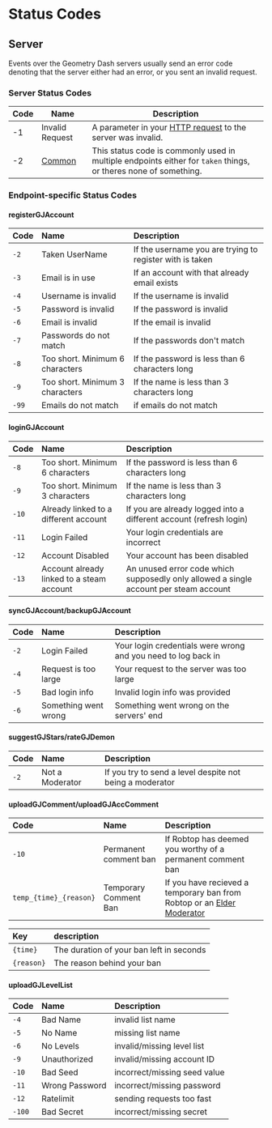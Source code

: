 # Status Codes

## Server

Events over the Geometry Dash servers usually send an error code denoting that the server either had an error, or you sent an invalid request.

### Server Status Codes

| Code |                Name                                              |                                   Description                                       |
|------|------------------------------------------------------------------|-------------------------------------------------------------------------------------|
| -1   | Invalid Request                                                  | A parameter in your [HTTP request](/endpoints/request.md) to the server was invalid.|
| -2   | [Common](/topics/status_codes?id=endpoint-specific-status-codes) | This status code is commonly used in multiple endpoints either for `taken` things, or theres none of something. |

### Endpoint-specific Status Codes

#### registerGJAccount

| Code | Name | Description |
|:-----|:-----|:------------|
| `-2` | Taken UserName | If the username you are trying to register with is taken |
| `-3` | Email is in use | If an account with that already email exists |
| `-4` | Username is invalid | If the username is invalid |
| `-5` | Password is invalid | If the password is invalid |
| `-6` | Email is invalid | If the email is invalid |
| `-7` | Passwords do not match | If the passwords don't match |
| `-8` | Too short. Minimum 6 characters | If the password is less than 6 characters long |
| `-9` | Too short. Minimum 3 characters | If the name is less than 3 characters long |
| `-99` | Emails do not match | if emails do not match |

#### loginGJAccount

| Code | Name | Description |
|:-----|:-----|:------------|
| `-8` | Too short. Minimum 6 characters | If the password is less than 6 characters long |
| `-9` | Too short. Minimum 3 characters | If the name is less than 3 characters long |
| `-10`| Already linked to a different account | If you are already logged into a different account (refresh login) |
| `-11`| Login Failed | Your login credentials are incorrect |
| `-12`| Account Disabled | Your account has been disabled |
| `-13`| Account already linked to a steam account | An unused error code which supposedly only allowed a single account per steam account |

#### syncGJAccount/backupGJAccount

| Code | Name | Description |
|:-----|:-----|:------------|
| `-2`   | Login Failed | Your login credentials were wrong and you need to log back in |
| `-4`   | Request is too large | Your request to the server was too large |
| `-5`   | Bad login info | Invalid login info was provided  |
| `-6`   | Something went wrong | Something went wrong on the servers' end |


#### suggestGJStars/rateGJDemon

| Code | Name | Description |
|:-----|:-----|:------------|
| `-2` | Not a Moderator | If you try to send a level despite not being a moderator |

#### uploadGJComment/uploadGJAccComment

| Code | Name | Description |
|:-----|:-----|:------------|
| `-10` | Permanent comment ban | If Robtop has deemed you worthy of a permanent comment ban |
| `temp_{time}_{reason}` | Temporary Comment Ban | If you have recieved a temporary ban from Robtop or an [Elder Moderator](/topics/moderators.md)

| Key | description |
|:----|:------------|
| `{time}` | The duration of your ban left in seconds |
| `{reason}` | The reason behind your ban |

#### uploadGJLevelList

| Code   | Name           | Description                  |
|:-------|:---------------|:-----------------------------|
| `-4`   | Bad Name       | invalid list name            |
| `-5`   | No Name        | missing list name            |
| `-6`   | No Levels      | invalid/missing level list   |
| `-9`   | Unauthorized   | invalid/missing account ID   |
| `-10`  | Bad Seed       | incorrect/missing seed value |
| `-11`  | Wrong Password | incorrect/missing password   |
| `-12`  | Ratelimit      | sending requests too fast    |
| `-100` | Bad Secret     | incorrect/missing secret     |
